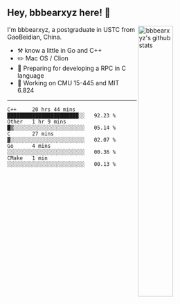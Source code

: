 ## Hey, bbbearxyz here! :wave:

<img align="right" alt="bbbearxyz's github stats" width="40%" src="https://github-readme-stats.vercel.app/api?username=bbbearxyz&show_icons=true">

I'm bbbearxyz, a postgraduate in USTC from GaoBeidian, China.

-   :hammer_and_pick:    know a little in Go and C++
-   :pencil2: Mac OS / Clion
-   :seedling: Preparing for developing a RPC in C language 
-   :thinking: Working on CMU 15-445 and MIT 6.824
---
<!--START_SECTION:waka-->
```text
C++     20 hrs 44 mins  ███████████████████████░░   92.23 % 
Other   1 hr 9 mins     █▒░░░░░░░░░░░░░░░░░░░░░░░   05.14 % 
C       27 mins         ▓░░░░░░░░░░░░░░░░░░░░░░░░   02.07 % 
Go      4 mins          ░░░░░░░░░░░░░░░░░░░░░░░░░   00.36 % 
CMake   1 min           ░░░░░░░░░░░░░░░░░░░░░░░░░   00.13 % 
```
<!--END_SECTION:waka-->

